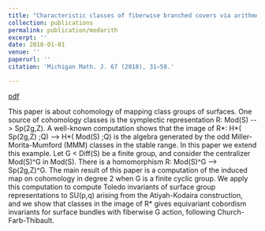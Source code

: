 ```yaml
---
title: "Characteristic classes of fiberwise branched covers via arithmetic groups"
collection: publications
permalink: publication/modarith
excerpt: ''
date: 2018-01-01
venue: ''
paperurl: ''
citation: 'Michigan Math. J. 67 (2018), 31–58.'

---
```


[pdf](http://bena-tshishiku.github.io/files/modarith.pdf)

This paper is about cohomology of mapping class groups of surfaces. One source of cohomology classes is the symplectic representation R: Mod(S) --> Sp(2g,Z). A well-known computation shows that the image of R*: H*( Sp(2g,Z) ;Q) --> H*( Mod(S) ;Q) is the algebra generated by the odd Miller-Morita-Mumford (MMM) classes in the stable range. In this paper we extend this example. Let G < Diff(S) be a finite group, and consider the centralizer Mod(S)^G in Mod(S). There is a homomorphism R: Mod(S)^G --> Sp(2g,Z)^G. The main result of this paper is a computation of the induced map on cohomology in degree 2 when G is a finite cyclic group. We apply this computation to compute Toledo invariants of surface group representations to SU(p,q) arising from the Atiyah-Kodaira construction, and we show that classes in the image of R* gives equivariant cobordism invariants for surface bundles with fiberwise G action, following Church-Farb-Thibault. 
